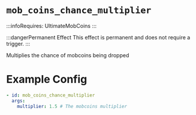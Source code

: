 # `mob_coins_chance_multiplier`
:::infoRequires:
UltimateMobCoins
:::

:::dangerPermanent Effect
This effect is permanent and does not require a trigger.
:::

Multiplies the chance of mobcoins being dropped
# Example Config
```yaml
- id: mob_coins_chance_multiplier
  args:
    multiplier: 1.5 # The mobcoins multiplier
```